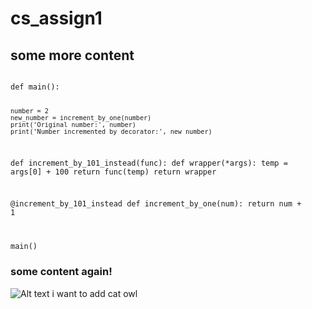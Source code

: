 # cs_assign1

## some more content
<code>
def main():

    number = 2
    new_number = increment_by_one(number)
    print('Original number:', number)
    print('Number incremented by decorator:', new_number)

def increment_by_101_instead(func):
    def wrapper(*args):
        temp = args[0] + 100
        return func(temp)
    return wrapper

@increment_by_101_instead
def increment_by_one(num):
    return num + 1

main()
</code>

### some content again!
![Alt text](image_url) i want to add cat owl 
